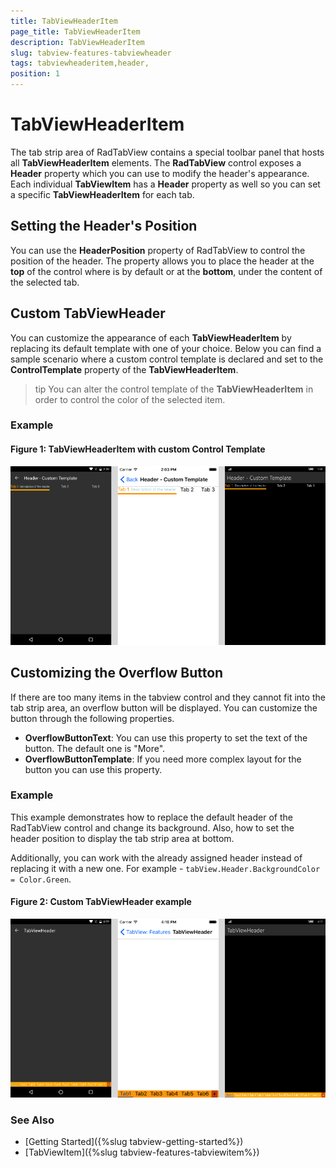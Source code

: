 ```yaml
---
title: TabViewHeaderItem
page_title: TabViewHeaderItem
description: TabViewHeaderItem
slug: tabview-features-tabviewheader
tags: tabviewheaderitem,header,
position: 1
---
```


# TabViewHeaderItem

The tab strip area of RadTabView contains a special toolbar panel that hosts all **TabViewHeaderItem** elements. The **RadTabView** control exposes a **Header** property which you can use to modify the header's appearance. Each individual **TabViewItem** has a **Header** property as well so you can set a specific **TabViewHeaderItem** for each tab.

## Setting the Header's Position

You can use the **HeaderPosition** property of RadTabView to control the position of the header. The property allows you to place the header at the **top** of the control where is by default or at the **bottom**, under the content of the selected tab. 

## Custom TabViewHeader 

You can customize the appearance of each **TabViewHeaderItem** by replacing its default template with one of your choice. Below you can find a sample scenario where a custom control template is declared and set to the **ControlTemplate** property of the **TabViewHeaderItem**. 

>tip You can alter the control template of the **TabViewHeaderItem** in order to control the color of the selected item. 

### Example 
<snippet id='tabview-features-tabviewheader-custom-template-xaml'/>

#### **Figure 1: TabViewHeaderItem with custom Control Template**
![TabViewHeaderItem Template](../images/tabview-customtemplateheaders-gray.png)

## Customizing the Overflow Button

If there are too many items in the tabview control and they cannot fit into the tab strip area, an overflow button will be displayed. You can customize the button through the following properties.

- **OverflowButtonText**: You can use this property to set the text of the button. The default one is "More".
- **OverflowButtonTemplate**: If you need more complex layout for the button you can use this property.

### Example

This example demonstrates how to replace the default header of the RadTabView control and change its background. Also, how to set the header position to display the tab strip area at bottom.

<snippet id='tabview-features-tabviewitem-xaml'/>
<snippet id='tabview-features-tabviewitem-csharp'/>

Additionally, you can work with the already assigned header instead of replacing it with a new one. For example - `tabView.Header.BackgroundColor = Color.Green`. 

#### __Figure 2: Custom TabViewHeader example__  
![Custom TabViewHeader](../images/overflowbuttons-updated.png)

### See Also

- [Getting Started]({%slug tabview-getting-started%})
- [TabViewItem]({%slug tabview-features-tabviewitem%})
